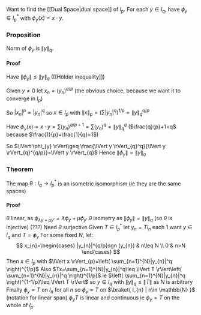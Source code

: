 Want to find the [[Dual Space|dual space]] of $l_{p}$.
For each $y\in l_{q}$, have $\phi_{y}\in l_{p}^{*}$ with $\phi_{y}(x)=x\cdot y$.

### Proposition
Norm of $\phi_y$ is $\lVert y \rVert_{q}$.
#### Proof
Have $\lVert \phi_{y} \rVert\leq \lVert y \rVert_{q}$ ([[Hölder inequality]])

Given $y\neq 0$ let $x_{n}=(y_{n})^{q/p}$ (the obvious choice, because we want it to converge in $l_{p}$)

So $|x_{n}|^p=|y_{n}|^q$ so $x\in l_{p}$ with $\lVert x \rVert_{p}=\left( \sum|y_{n}|^q \right)^{1/p}=\lVert y \rVert_{q}^{q/p}$

Have $\phi_{y}(x)=x\cdot y=\sum(y_{n})^{q/p+1}=\sum(y_{n})^q=\lVert y \rVert_{q}^q$ 
($\frac{q}{p}+1=q$ because $\frac{1}{p}+\frac{1}{q}=1$)

So $\lVert \phi_{y} \rVert\geq \frac{\lVert y \rVert_{q}^q}{\lVert y \rVert_{q}^{q/p}}=\lVert y \rVert_{q}$
Hence $\lVert \phi_{y} \rVert=\lVert y \rVert_{q}$

### Theorem
The map $\theta:l_{q}\to l_{p}^{*}$ is an isometric isomorphism (ie they are the same spaces)
#### Proof
$\theta$ linear, as $\phi_{\lambda y+\mu y'}=\lambda \phi_{y}+\mu \phi_{y'}$
$\theta$ isometry as $\lVert \phi_{y} \rVert=\lVert y \rVert_{q}$ (so $\theta$ is injective) (???)
Need $\theta$ surjective
Given $T\in l_{p}^{*}$ let $y_{n}=Tl_{n}$ each 1 
want $y\in l_{q}$ and $T=\phi_{y}$
For some fixed $N$, let:
$$
x_{n}=\begin{cases}
|y_{n}|^{q/p}sgn (y_{n}) & n\leq N \\
0 & n>N
\end{cases}
$$
Then $x \in l_{p}$ with $\lVert x \rVert_{p}=\left( \sum_{n=1}^{N}|y_{n}|^q \right)^{1/p}$
Also $Tx=\sum_{n=1}^{N}|y_{n}|^q\leq \lVert T \rVert\left( \sum_{n=1}^{N}|y_{n}|^q \right)^{1/p}$
ie $\left( \sum_{n=1}^{N}|y_{n}|^q \right)^{1-1/p}\leq \lVert T \rVert$ so $y\in l_{q}$ with $\lVert y \rVert_{q}\leq \lVert T \rVert$ as $N$ is arbitrary
Finally $\phi_{y}=T$ on $l_{n}$ for all $n$
so $\phi _y=T$ on $\braket{ l_{n} | n\in \mathbb{N} }$ (notation for linear span)
$\phi_{y}T$ is linear and continuous
ie $\phi_{y}=T$ on the whole of $l_{p}$.